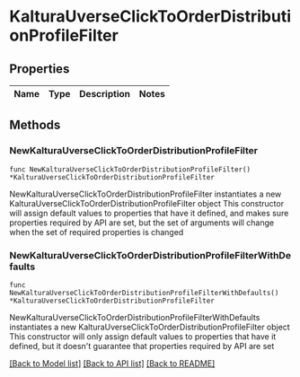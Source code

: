 # KalturaUverseClickToOrderDistributionProfileFilter

## Properties

Name | Type | Description | Notes
------------ | ------------- | ------------- | -------------

## Methods

### NewKalturaUverseClickToOrderDistributionProfileFilter

`func NewKalturaUverseClickToOrderDistributionProfileFilter() *KalturaUverseClickToOrderDistributionProfileFilter`

NewKalturaUverseClickToOrderDistributionProfileFilter instantiates a new KalturaUverseClickToOrderDistributionProfileFilter object
This constructor will assign default values to properties that have it defined,
and makes sure properties required by API are set, but the set of arguments
will change when the set of required properties is changed

### NewKalturaUverseClickToOrderDistributionProfileFilterWithDefaults

`func NewKalturaUverseClickToOrderDistributionProfileFilterWithDefaults() *KalturaUverseClickToOrderDistributionProfileFilter`

NewKalturaUverseClickToOrderDistributionProfileFilterWithDefaults instantiates a new KalturaUverseClickToOrderDistributionProfileFilter object
This constructor will only assign default values to properties that have it defined,
but it doesn't guarantee that properties required by API are set


[[Back to Model list]](../README.md#documentation-for-models) [[Back to API list]](../README.md#documentation-for-api-endpoints) [[Back to README]](../README.md)


